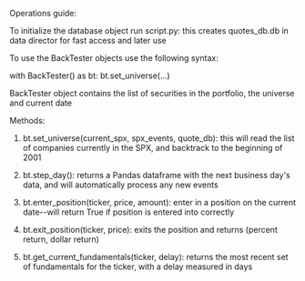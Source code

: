 Operations guide:

To initialize the database object run script.py: this creates quotes_db.db in data director for fast access and later use

To use the BackTester objects use the following syntax:

with BackTester() as bt:
    bt.set_universe(...)

BackTester object contains the list of securities in the portfolio, the universe and current date

Methods:
1. bt.set_universe(current_spx, spx_events, quote_db): this will read the list of companies currently in the SPX, and backtrack to the beginning of 2001

2. bt.step_day(): returns a Pandas dataframe with the next business day's data, and will automatically process any new events

3. bt.enter_position(ticker, price, amount): enter in a position on the current date--will return True if position is entered into correctly

4. bt.exit_position(ticker, price): exits the position and returns (percent return, dollar return)

5. bt.get_current_fundamentals(ticker, delay): returns the most recent set of fundamentals for the ticker, with a delay measured in days